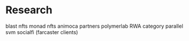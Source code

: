 # Research
blast nfts
monad nfts
animoca partners
polymerlab
RWA category
parallel
svm
socialfi (farcaster clients)
